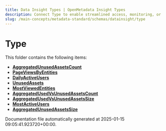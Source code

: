 ```yaml
---
title: Data Insight Types | OpenMetadata Insight Types
description: Connect Type to enable streamlined access, monitoring, or search of enterprise data using secure and scalable integrations.
slug: /main-concepts/metadata-standard/schemas/datainsight/type
---
```


# Type

This folder contains the following items:

- [**AggregatedUnusedAssetsCount**](/main-concepts/metadata-standard/schemas/datainsight/type/aggregatedunusedassetscount)
- [**PageViewsByEntities**](/main-concepts/metadata-standard/schemas/datainsight/type/pageviewsbyentities)
- [**DailyActiveUsers**](/main-concepts/metadata-standard/schemas/datainsight/type/dailyactiveusers)
- [**UnusedAssets**](/main-concepts/metadata-standard/schemas/datainsight/type/unusedassets)
- [**MostViewedEntities**](/main-concepts/metadata-standard/schemas/datainsight/type/mostviewedentities)
- [**AggregatedUsedVsUnusedAssetsCount**](/main-concepts/metadata-standard/schemas/datainsight/type/aggregatedusedvsunusedassetscount)
- [**AggregatedUsedVsUnusedAssetsSize**](/main-concepts/metadata-standard/schemas/datainsight/type/aggregatedusedvsunusedassetssize)
- [**MostActiveUsers**](/main-concepts/metadata-standard/schemas/datainsight/type/mostactiveusers)
- [**AggregatedUnusedAssetsSize**](/main-concepts/metadata-standard/schemas/datainsight/type/aggregatedunusedassetssize)


Documentation file automatically generated at 2025-01-15 09:05:41.923720+00:00.
